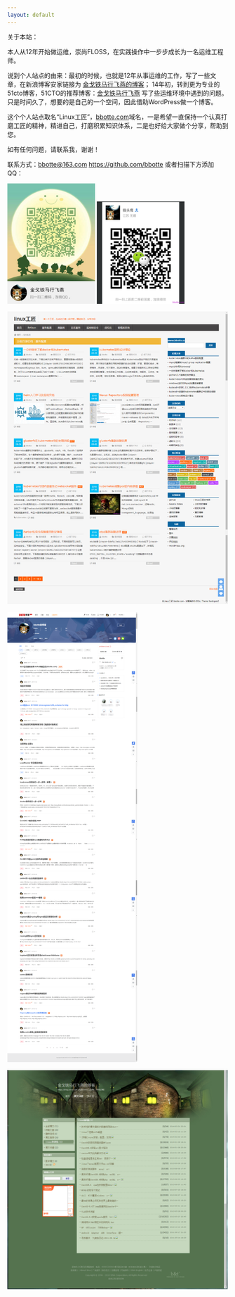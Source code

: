 ```yaml
---
layout: default
---
```


关于本站：

本人从12年开始做运维，崇尚FLOSS，在实践操作中一步步成长为一名运维工程师。

说到个人站点的由来：最初的时候，也就是12年从事运维的工作，写了一些文章，在新浪博客安家链接为 [金戈铁马行飞燕的博客](http://blog.sina.com.cn/bbotte)； 14年初，转到更为专业的51cto博客，51CTO的推荐博客：[金戈铁马行飞燕](http://bbotte.blog.51cto.com/) 写了些运维环境中遇到的问题。只是时间久了，想要的是自己的一个空间，因此借助WordPress做一个博客。

这个个人站点取名“Linux工匠”，[bbotte.com](http://bbotte.com/)域名，一是希望一直保持一个认真打磨工匠的精神，精进自己，打磨积累知识体系，二是也好给大家做个分享，帮助到您。

如有任何问题，请联系我，谢谢！

联系方式：bbotte@163.com
<https://github.com/bbotte>
或者扫描下方添加QQ：

<img src="../images/2016/02/qrcode_1454333129795.jpg" alt="drawing" style="width:200px;"/>

<img src="../images/2016/02/weixin.jpg" alt="drawing" style="width:200px;"/>






![www.bbotte.com in wordpress](../images/2019/10/wp_index.png)





![bbotte blog in 51cto](../images/2019/10/51cto_index.png)



![blog in sina](../images/2019/10/sina_index.png)
